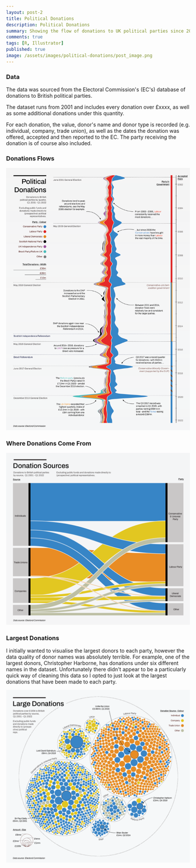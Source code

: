 ```yaml
---
layout: post-2
title: Political Donations
description: Political Donations
summary: Showing the flow of donations to UK political parties since 2001.
comments: true
tags: [R, Illustrator]
published: true
image: /assets/images/political-donations/post_image.png
---
```





### Data

The data was sourced from the Electoral Commission's (EC's) database of donations to British political parties. 

The dataset runs from 2001 and includes every donation over £xxxx, as well as some additional donations under this quantity.

For each donation, the value, donor's name and donor type is recorded (e.g. individual, company, trade union), as well as the dates the donation was offered, accepted and then reported to the EC. The party receiving the donation is of course also included.

### Donations Flows

![](/assets/images/political-donations/bumpchart28Lfont.png)


### Where Donations Come From

![](/assets/images/political-donations/alluvialchart6.png)

### Largest Donations

I initially wanted to visualise the largest donors to each party, however the data quality of donor names was absolutely terrible. For example,  one of the largest donors, Christopher Harborne, has donations under six different names in the dataset. Unfortunately there didn't appear to be a particularly quick way of cleaning this data so I opted to just look at the largest donations that have been made to each party.

![](/assets/images/political-donations/circlepacking9.png)

